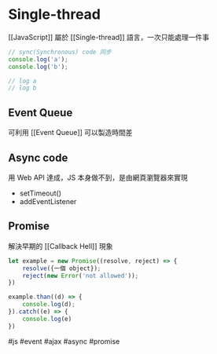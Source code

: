 # Single-thread
[[JavaScript]] 屬於 [[Single-thread]] 語言，一次只能處理一件事
```js
// sync(Synchronous) code 同步
console.log('a');
console.log('b');

// log a
// log b
```

## Event Queue
可利用 [[Event Queue]] 可以製造時間差

## Async code
用 Web API 達成，JS 本身做不到，是由網頁瀏覽器來實現
- setTimeout()
- addEventListener

## Promise
解決早期的 [[Callback Hell]] 現象
```js
let example = new Promise((resolve, reject) => {
	resolve({一個 object});
	reject(new Error('not allowed'));
})

example.than((d) => {
	console.log(d);
}).catch((e) => {
	console.log(e)
})
```
#js #event #ajax #async #promise 